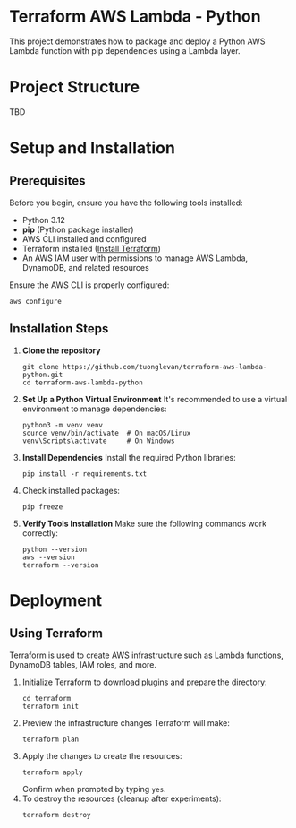 # Terraform AWS Lambda - Python
This project demonstrates how to package and deploy a Python AWS Lambda function with pip dependencies using a Lambda layer.

# Project Structure
TBD

# **Setup and Installation**
## **Prerequisites**
Before you begin, ensure you have the following tools installed:
- Python 3.12
- **pip** (Python package installer)
- AWS CLI installed and configured
- Terraform installed ([Install Terraform]())
- An AWS IAM user with permissions to manage AWS Lambda, DynamoDB, and related resources

Ensure the AWS CLI is properly configured:
   ```shell
   aws configure
   ```

## **Installation Steps**
1. **Clone the repository**
    ```shell
    git clone https://github.com/tuonglevan/terraform-aws-lambda-python.git
    cd terraform-aws-lambda-python
    ```
2. **Set Up a Python Virtual Environment** It's recommended to use a virtual environment to manage dependencies:
   ```shell
   python3 -m venv venv
   source venv/bin/activate  # On macOS/Linux
   venv\Scripts\activate     # On Windows
   ```
3. **Install Dependencies** Install the required Python libraries:
   ```shell
   pip install -r requirements.txt
   ```
4. Check installed packages:
   ```shell
   pip freeze
   ```
5. **Verify Tools Installation** Make sure the following commands work correctly:
   ```shell
   python --version
   aws --version
   terraform --version
   ```
   
# **Deployment**
## **Using Terraform**
Terraform is used to create AWS infrastructure such as Lambda functions, DynamoDB tables, IAM roles, and more.
1. Initialize Terraform to download plugins and prepare the directory:
   ```shell
   cd terraform
   terraform init
   ```
2. Preview the infrastructure changes Terraform will make:
   ```shell
   terraform plan
   ```
3. Apply the changes to create the resources:
   ```shell
   terraform apply
   ```
   Confirm when prompted by typing `yes`.
4. To destroy the resources (cleanup after experiments):
   ```shell
   terraform destroy
   ```
